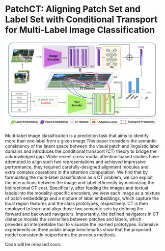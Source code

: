 # PatchCT: Aligning Patch Set and Label Set with Conditional Transport for Multi-Label Image Classification

![avatar](Figure/1.png)

Multi-label image classification is a prediction task that aims to identify more than one label from a given image.This paper considers the semantic consistency of the latent space between the visual patch and linguistic label domains and introduces the conditional transport (CT) theory to bridge the acknowledged gap. While recent cross-modal attention-based studies have attempted to align such two representations and achieved impressive performance, they required carefully-designed alignment modules and extra complex operations in the attention computation. We find that by formulating the multi-label classification as a CT problem, we can exploit the interactions between the image and label efficiently by minimizing the bidirectional CT cost. Specifically, after feeding the images and textual labels into the modality-specific encoders, we view each image as a mixture of patch embeddings and a mixture of label embeddings, which capture the local region features and the class prototypes, respectively. CT is then employed to learn and align those two semantic sets by defining the forward and backward navigators. Importantly, the defined navigators in CT distance models the similarities between patches and labels, which provides an interpretable tool to visualize the learned prototypes. Extensive experiments on three public image benchmarks show that the proposed model consistently outperforms the previous methods.

Code will be released soon.
